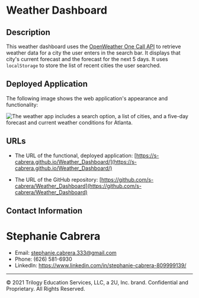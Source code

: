 # Weather Dashboard

## Description

This weather dashboard uses the [OpenWeather One Call API](https://openweathermap.org/api/one-call-api) to retrieve weather data for a city the user enters in the search bar. It displays that city's current forecast and the forecast for the next 5 days. It uses `localStorage` to store the list of recent cities the user searched.


## Deployed Application

The following image shows the web application's appearance and functionality:

![The weather app includes a search option, a list of cities, and a five-day forecast and current weather conditions for Atlanta.](./assets/demo.gif)


## URLs

* The URL of the functional, deployed application: [https://s-cabrera.github.io/Weather_Dashboard/](https://s-cabrera.github.io/Weather_Dashboard/)

* The URL of the GitHub repository: [https://github.com/s-cabrera/Weather_Dashboard](https://github.com/s-cabrera/Weather_Dashboard)

## Contact Information
# Stephanie Cabrera
* Email: stephanie.cabrera.333@gmail.com
* Phone: (626) 581-6930
* LinkedIn: https://www.linkedin.com/in/stephanie-cabrera-809999139/
- - -
© 2021 Trilogy Education Services, LLC, a 2U, Inc. brand. Confidential and Proprietary. All Rights Reserved.
